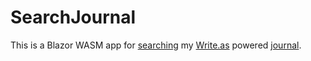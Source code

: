# SearchJournal

This is a Blazor WASM app for [searching](https://searchjournal.dinobansigan.com/) my [Write.as](https://write.as/) powered [journal](https://journal.dinobansigan.com/).
